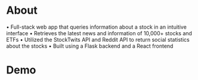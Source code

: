 # About
 • Full-stack web app that queries information about a stock in an intuitive interface
 • Retrieves the latest news and information of 10,000+ stocks and ETFs
 • Utilized the StockTwits API and Reddit API to return social statistics about the stocks
 • Built using a Flask backend and a React frontend
# Demo
